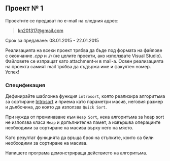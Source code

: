 ## Проект № 1

Проектите се предават по e-mail на следния адрес:

> kn201317@gmail.com

Срок за предаване: 08.01.2015 - 22.01.2015

Реализацията на всеки проект трябва да бъде под формата на файлове с окончание
*.cpp* и *.h* (не целите проекти, ако използвате Visual Studio). Файловете се
изпращат като attachment-и в mail-a. Освен реализацията на проекта самият mail
трябва да съдържа име и факултен номер. Успех!

### Спецификация

Дефинирайте шаблонна функция `introsort`, която реализира алгоритъма за сортиране
[Introsort](http://en.wikipedia.org/wiki/Introsort) и приема като параметри масив, неговия размер и дълбочина, до която
да използва `Quick Sort`.

При нужда от преминаване към `Heap Sort`, нека алгоритъма за heap sort не използва
класа `Heap` и допълнителна памет, а извършва операциите необходими за сортиране
на масива върху него на място.

Като резултат функцията да връща броя на стъпките, които са били необходими за
сортиране на масива.

Напишете програма демонстрираща действието на алгоритъма.
